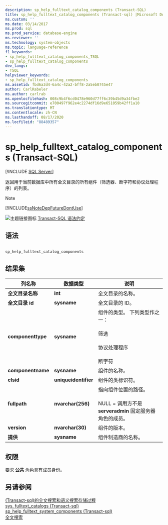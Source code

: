 ```yaml
---
description: sp_help_fulltext_catalog_components (Transact-SQL)
title: sp_help_fulltext_catalog_components (Transact-sql) |Microsoft Docs
ms.custom: ''
ms.date: 03/14/2017
ms.prod: sql
ms.prod_service: database-engine
ms.reviewer: ''
ms.technology: system-objects
ms.topic: language-reference
f1_keywords:
- sp_help_fulltext_catalog_components_TSQL
- sp_help_fulltext_catalog_components
dev_langs:
- TSQL
helpviewer_keywords:
- sp_help_fulltext_catalog_components
ms.assetid: fbd6a3d4-6a4c-42a2-bff8-2a5eb0745e47
author: CarlRabeler
ms.author: carlrab
ms.openlocfilehash: 008c9b4f6cd0478e960d77ff6c39b45d9a34fbe2
ms.sourcegitcommit: e700497f962e4c2274df16d9e651059b42ff1a10
ms.translationtype: MT
ms.contentlocale: zh-CN
ms.lasthandoff: 08/17/2020
ms.locfileid: "88489357"
---
```

# <a name="sp_help_fulltext_catalog_components-transact-sql"></a>sp_help_fulltext_catalog_components (Transact-SQL)
[!INCLUDE [SQL Server](../../includes/applies-to-version/sqlserver.md)]

  返回用于当前数据库中所有全文目录的所有组件（筛选器、断字符和协议处理程序）的列表。  
  
> [!NOTE]  
>  [!INCLUDE[ssNoteDepFutureDontUse](../../includes/ssnotedepfuturedontuse-md.md)]  
  
 ![主题链接图标](../../database-engine/configure-windows/media/topic-link.gif "“主题链接”图标") [Transact-SQL 语法约定](../../t-sql/language-elements/transact-sql-syntax-conventions-transact-sql.md)  
  
## <a name="syntax"></a>语法  
  
```  
  
sp_help_fulltext_catalog_components  
```  
  
## <a name="result-sets"></a>结果集  
  
|列名称|数据类型|说明|  
|-----------------|---------------|-----------------|  
|**全文目录名称**|**int**|全文目录的名称。|  
|**全文目录 id**|**sysname**|全文目录的 ID。|  
|**componenttype**|**sysname**|组件的类型。 下列类型作之一：<br /><br /> 筛选<br /><br /> 协议处理程序<br /><br /> 断字符|  
|**componentname**|**sysname**|组件的名称。|  
|**clsid**|**uniqueidentifier**|组件的类标识符。|  
|**fullpath**|**nvarchar(256)**|指向组件位置的路径。<br /><br /> NULL = 调用方不是 **serveradmin** 固定服务器角色的成员。|  
|**version**|**nvarchar(30)**|组件的版本。|  
|**提供**|**sysname**|组件制造商的名称。|  
  
## <a name="permissions"></a>权限  
 要求 **公共** 角色具有成员身份。  
  
## <a name="see-also"></a>另请参阅  
 [&#40;Transact-sql&#41;的全文搜索和语义搜索存储过程 ](../../relational-databases/system-stored-procedures/full-text-search-and-semantic-search-stored-procedures-transact-sql.md)   
 [sys. fulltext_catalogs &#40;Transact-sql&#41;](../../relational-databases/system-catalog-views/sys-fulltext-catalogs-transact-sql.md)   
 [sp_help_fulltext_system_components &#40;Transact-sql&#41;](../../relational-databases/system-stored-procedures/sp-help-fulltext-system-components-transact-sql.md)   
 [全文搜索](../../relational-databases/search/full-text-search.md)  
  
  
